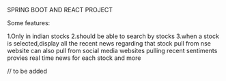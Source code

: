 SPRING BOOT AND REACT PROJECT


Some features:

1.Only in indian stocks
2.should be able to search by stocks
3.when a stock is selected,display all the recent news regarding that stock
pull from nse website
can also pull from social media websites
pulling recent sentiments
provies real time news for each stock
and more

// to be added

